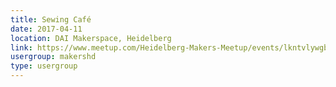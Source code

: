 ```yaml
---
title: Sewing Café
date: 2017-04-11
location: DAI Makerspace, Heidelberg
link: https://www.meetup.com/Heidelberg-Makers-Meetup/events/lkntvlywgbpb/
usergroup: makershd
type: usergroup
---
```

